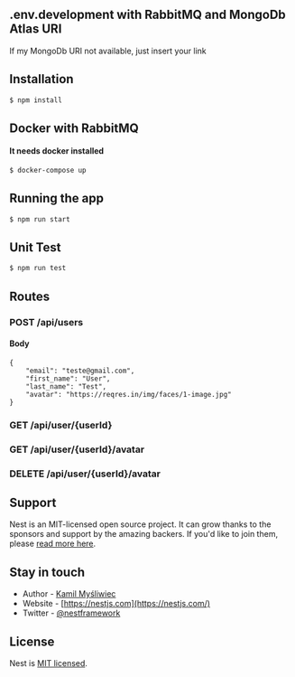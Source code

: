 
## .env.development with RabbitMQ and MongoDb Atlas URI
If my MongoDb URI not available, just insert your link

## Installation

```bash
$ npm install
```

## Docker with RabbitMQ
#### It needs docker installed

```bash
$ docker-compose up
```

## Running the app

```bash
$ npm run start
```

## Unit Test

```bash
$ npm run test
```
## Routes
### POST /api/users
#### Body
```
{
    "email": "teste@gmail.com",
    "first_name": "User",
    "last_name": "Test",
    "avatar": "https://reqres.in/img/faces/1-image.jpg"
}
```
### GET /api/user/{userId}

### GET /api/user/{userId}/avatar

### DELETE /api/user/{userId}/avatar

## Support

Nest is an MIT-licensed open source project. It can grow thanks to the sponsors and support by the amazing backers. If you'd like to join them, please [read more here](https://docs.nestjs.com/support).

## Stay in touch

- Author - [Kamil Myśliwiec](https://kamilmysliwiec.com)
- Website - [https://nestjs.com](https://nestjs.com/)
- Twitter - [@nestframework](https://twitter.com/nestframework)

## License

Nest is [MIT licensed](LICENSE).
